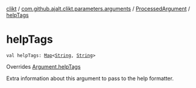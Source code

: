 [clikt](../../index.md) / [com.github.ajalt.clikt.parameters.arguments](../index.md) / [ProcessedArgument](index.md) / [helpTags](./help-tags.md)

# helpTags

`val helpTags: `[`Map`](https://kotlinlang.org/api/latest/jvm/stdlib/kotlin.collections/-map/index.html)`<`[`String`](https://kotlinlang.org/api/latest/jvm/stdlib/kotlin/-string/index.html)`, `[`String`](https://kotlinlang.org/api/latest/jvm/stdlib/kotlin/-string/index.html)`>`

Overrides [Argument.helpTags](../-argument/help-tags.md)

Extra information about this argument to pass to the help formatter.

